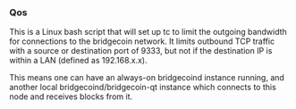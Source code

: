 ### Qos ###

This is a Linux bash script that will set up tc to limit the outgoing bandwidth for connections to the bridgecoin network. It limits outbound TCP traffic with a source or destination port of 9333, but not if the destination IP is within a LAN (defined as 192.168.x.x).

This means one can have an always-on bridgecoind instance running, and another local bridgecoind/bridgecoin-qt instance which connects to this node and receives blocks from it.
